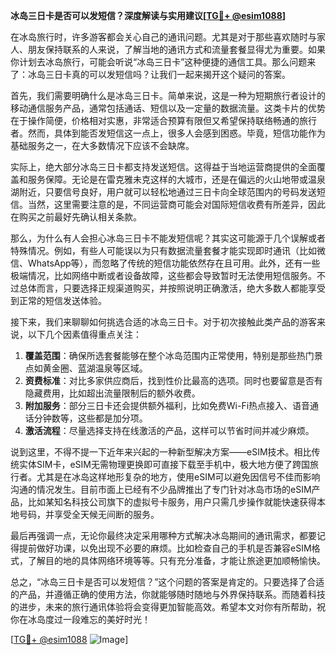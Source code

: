 **冰岛三日卡是否可以发短信？深度解读与实用建议[[TG💪+ @esim1088](https://t.me/s/esim1088)]**

在冰岛旅行时，许多游客都会关心自己的通讯问题。尤其是对于那些喜欢随时与家人、朋友保持联系的人来说，了解当地的通讯方式和流量套餐显得尤为重要。如果你计划去冰岛旅行，可能会听说“冰岛三日卡”这种便捷的通信工具。那么问题来了：冰岛三日卡真的可以发短信吗？让我们一起来揭开这个疑问的答案。

首先，我们需要明确什么是冰岛三日卡。简单来说，这是一种为短期旅行者设计的移动通信服务产品，通常包括通话、短信以及一定量的数据流量。这类卡片的优势在于操作简便，价格相对实惠，非常适合预算有限但又希望保持联络畅通的旅行者。然而，具体到能否发短信这一点上，很多人会感到困惑。毕竟，短信功能作为基础服务之一，在大多数情况下应该不会缺席。

实际上，绝大部分冰岛三日卡都支持发送短信。这得益于当地运营商提供的全面覆盖和服务保障。无论是在雷克雅未克这样的大城市，还是在偏远的火山地带或温泉湖附近，只要信号良好，用户就可以轻松地通过三日卡向全球范围内的号码发送短信。当然，这里需要注意的是，不同运营商可能会对国际短信收费有所差异，因此在购买之前最好先确认相关条款。

那么，为什么有人会担心冰岛三日卡不能发短信呢？其实这可能源于几个误解或者特殊情况。例如，有些人可能误以为只有数据流量套餐才能实现即时通讯（比如微信、WhatsApp等），而忽略了传统的短信功能依然存在且可用。此外，还有一些极端情况，比如网络中断或者设备故障，这些都会导致暂时无法使用短信服务。不过总体而言，只要选择正规渠道购买，并按照说明正确激活，绝大多数人都能享受到正常的短信发送体验。

接下来，我们来聊聊如何挑选合适的冰岛三日卡。对于初次接触此类产品的游客来说，以下几个因素值得重点关注：

1. **覆盖范围**：确保所选套餐能够在整个冰岛范围内正常使用，特别是那些热门景点如黄金圈、蓝湖温泉等区域。
2. **资费标准**：对比多家供应商后，找到性价比最高的选项。同时也要留意是否有隐藏费用，比如超出流量限制后的额外收费。
3. **附加服务**：部分三日卡还会提供额外福利，比如免费Wi-Fi热点接入、语音通话分钟数等，这些都是加分项。
4. **激活流程**：尽量选择支持在线激活的产品，这样可以节省时间并减少麻烦。

说到这里，不得不提一下近年来兴起的一种新型解决方案——eSIM技术。相比传统实体SIM卡，eSIM无需物理更换即可直接下载至手机中，极大地方便了跨国旅行者。尤其是在冰岛这样地形复杂的地方，使用eSIM可以避免因信号不佳而影响沟通的情况发生。目前市面上已经有不少品牌推出了专门针对冰岛市场的eSIM产品，比如某知名科技公司旗下的虚拟号卡服务，用户只需几步操作就能快速获得本地号码，并享受全天候无间断的服务。

最后再强调一点，无论你最终决定采用哪种方式解决冰岛期间的通讯需求，都要记得提前做好功课，以免出现不必要的麻烦。比如检查自己的手机是否兼容eSIM格式，了解目的地的具体网络环境等等。只有充分准备，才能让旅途更加顺畅愉快。

总之，“冰岛三日卡是否可以发短信？”这个问题的答案是肯定的。只要选择了合适的产品，并遵循正确的使用方法，你就能够随时随地与外界保持联系。而随着科技的进步，未来的旅行通讯体验将会变得更加智能高效。希望本文对你有所帮助，祝你在冰岛度过一段难忘的美好时光！

[[TG💪+ @esim1088](https://t.me/s/esim1088) ![Image](https://i.postimg.cc/4NQfJmqS/Snipaste-2025-05-13-00-14-12.png)]